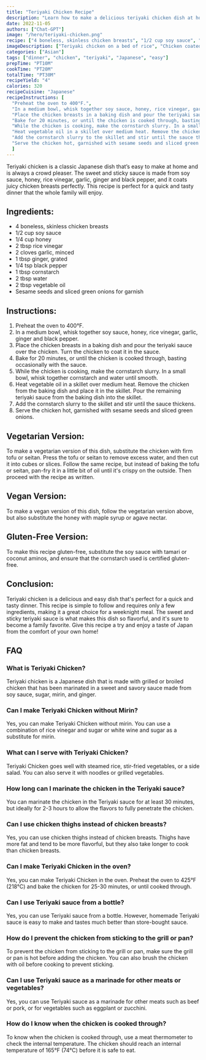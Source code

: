 ```yaml
---
title: "Teriyaki Chicken Recipe"
description: "Learn how to make a delicious teriyaki chicken dish at home with this easy recipe. Perfect for a quick and tasty dinner!"
date: 2022-11-05
authors: ["Chat-GPT"]
image: "/hero/teriyaki-chicken.png"
recipe: ["4 boneless, skinless chicken breasts", "1/2 cup soy sauce", "1/4 cup honey", "2 tbsp rice vinegar", "2 cloves garlic, minced", "1 tbsp ginger, grated", "1/4 tsp black pepper", "1 tbsp cornstarch", "2 tbsp water", "2 tbsp vegetable oil", "Sesame seeds and sliced green onions for garnish"]
imageDescription: ["Teriyaki chicken on a bed of rice", "Chicken coated in a sticky and sweet glaze", "Juicy chicken with a crispy exterior", "A colorful dish with a variety of textures"]
categories: ["Asian"]
tags: ["dinner", "chicken", "teriyaki", "Japanese", "easy"]
prepTime: "PT10M"
cookTime: "PT20M"
totalTime: "PT30M"
recipeYield: "4"
calories: 320
recipeCuisine: "Japanese"
recipeInstructions: [
  "Preheat the oven to 400°F.",
  "In a medium bowl, whisk together soy sauce, honey, rice vinegar, garlic, ginger and black pepper.",
  "Place the chicken breasts in a baking dish and pour the teriyaki sauce over the chicken. Turn the chicken to coat it in the sauce.",
  "Bake for 20 minutes, or until the chicken is cooked through, basting occasionally with the sauce.",
  "While the chicken is cooking, make the cornstarch slurry. In a small bowl, whisk together cornstarch and water until smooth.",
  "Heat vegetable oil in a skillet over medium heat. Remove the chicken from the baking dish and place it in the skillet. Pour the remaining teriyaki sauce from the baking dish into the skillet.",
  "Add the cornstarch slurry to the skillet and stir until the sauce thickens.",
  "Serve the chicken hot, garnished with sesame seeds and sliced green onions."
  ]
---
```


Teriyaki chicken is a classic Japanese dish that’s easy to make at home and is always a crowd pleaser. The sweet and sticky sauce is made from soy sauce, honey, rice vinegar, garlic, ginger and black pepper, and it coats juicy chicken breasts perfectly. This recipe is perfect for a quick and tasty dinner that the whole family will enjoy.

## Ingredients:

- 4 boneless, skinless chicken breasts
- 1/2 cup soy sauce
- 1/4 cup honey
- 2 tbsp rice vinegar
- 2 cloves garlic, minced
- 1 tbsp ginger, grated
- 1/4 tsp black pepper
- 1 tbsp cornstarch
- 2 tbsp water
- 2 tbsp vegetable oil
- Sesame seeds and sliced green onions for garnish

## Instructions:

1. Preheat the oven to 400°F.
2. In a medium bowl, whisk together soy sauce, honey, rice vinegar, garlic, ginger and black pepper.
3. Place the chicken breasts in a baking dish and pour the teriyaki sauce over the chicken. Turn the chicken to coat it in the sauce.
4. Bake for 20 minutes, or until the chicken is cooked through, basting occasionally with the sauce.
5. While the chicken is cooking, make the cornstarch slurry. In a small bowl, whisk together cornstarch and water until smooth.
6. Heat vegetable oil in a skillet over medium heat. Remove the chicken from the baking dish and place it in the skillet. Pour the remaining teriyaki sauce from the baking dish into the skillet.
7. Add the cornstarch slurry to the skillet and stir until the sauce thickens.
8. Serve the chicken hot, garnished with sesame seeds and sliced green onions.

## Vegetarian Version:

To make a vegetarian version of this dish, substitute the chicken with firm tofu or seitan. Press the tofu or seitan to remove excess water, and then cut it into cubes or slices. Follow the same recipe, but instead of baking the tofu or seitan, pan-fry it in a little bit of oil until it's crispy on the outside. Then proceed with the recipe as written.

## Vegan Version:

To make a vegan version of this dish, follow the vegetarian version above, but also substitute the honey with maple syrup or agave nectar.

## Gluten-Free Version:

To make this recipe gluten-free, substitute the soy sauce with tamari or coconut aminos, and ensure that the cornstarch used is certified gluten-free.

## Conclusion:

Teriyaki chicken is a delicious and easy dish that's perfect for a quick and tasty dinner. This recipe is simple to follow and requires only a few ingredients, making it a great choice for a weeknight meal. The sweet and sticky teriyaki sauce is what makes this dish so flavorful, and it's sure to become a family favorite. Give this recipe a try and enjoy a taste of Japan from the comfort of your own home!

## FAQ

### What is Teriyaki Chicken?

Teriyaki chicken is a Japanese dish that is made with grilled or broiled chicken that has been marinated in a sweet and savory sauce made from soy sauce, sugar, mirin, and ginger.

### Can I make Teriyaki Chicken without Mirin?

Yes, you can make Teriyaki Chicken without mirin. You can use a combination of rice vinegar and sugar or white wine and sugar as a substitute for mirin.

### What can I serve with Teriyaki Chicken?

Teriyaki Chicken goes well with steamed rice, stir-fried vegetables, or a side salad. You can also serve it with noodles or grilled vegetables.

### How long can I marinate the chicken in the Teriyaki sauce?

You can marinate the chicken in the Teriyaki sauce for at least 30 minutes, but ideally for 2-3 hours to allow the flavors to fully penetrate the chicken.

### Can I use chicken thighs instead of chicken breasts?

Yes, you can use chicken thighs instead of chicken breasts. Thighs have more fat and tend to be more flavorful, but they also take longer to cook than chicken breasts.

### Can I make Teriyaki Chicken in the oven?

Yes, you can make Teriyaki Chicken in the oven. Preheat the oven to 425°F (218°C) and bake the chicken for 25-30 minutes, or until cooked through.

### Can I use Teriyaki sauce from a bottle?

Yes, you can use Teriyaki sauce from a bottle. However, homemade Teriyaki sauce is easy to make and tastes much better than store-bought sauce.

### How do I prevent the chicken from sticking to the grill or pan?

To prevent the chicken from sticking to the grill or pan, make sure the grill or pan is hot before adding the chicken. You can also brush the chicken with oil before cooking to prevent sticking.

### Can I use Teriyaki sauce as a marinade for other meats or vegetables?

Yes, you can use Teriyaki sauce as a marinade for other meats such as beef or pork, or for vegetables such as eggplant or zucchini.

### How do I know when the chicken is cooked through?

To know when the chicken is cooked through, use a meat thermometer to check the internal temperature. The chicken should reach an internal temperature of 165°F (74°C) before it is safe to eat.